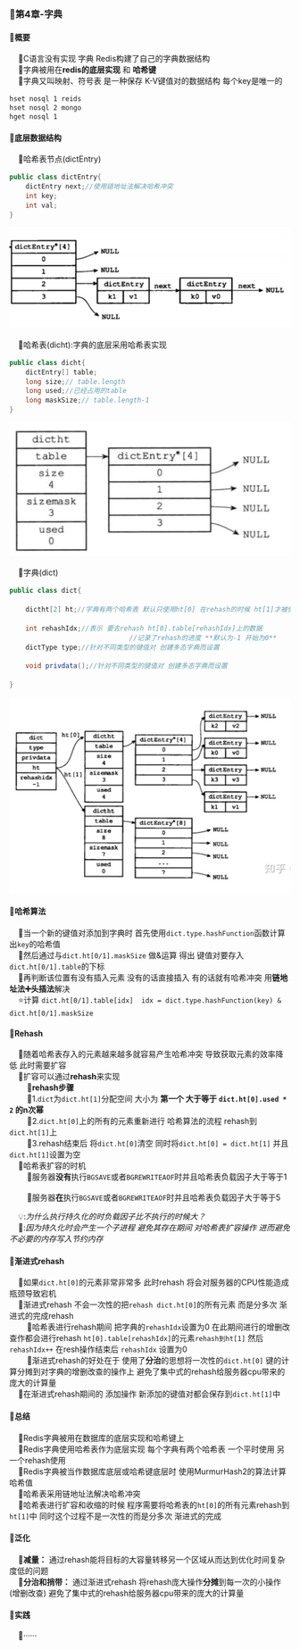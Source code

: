### 📌第4章-字典

#### 🔻概要

        🔸C语言没有实现 字典 Redis构建了自己的字典数据结构
        
        🔸字典被用在**redis的底层实现** 和 **哈希键**
        
        🔸字典又叫映射、符号表 是一种保存 K-V键值对的数据结构 每个key是唯一的

```redis
hset nosql 1 reids
hset nosql 2 mongo
hget nosql 1
```
#### 🔻底层数据结构
     
🔸哈希表节点(dictEntry)
```java
public class dictEntry{
	dictEntry next;//使用链地址法解决哈希冲突
	int key;
	int val;
}
```
![dictEntry](asset/2.png)
        
        🔸哈希表(dicht):字典的底层采用哈希表实现

```java
public class dicht{
	dictEntry[] table;
	long size;// table.length
	long used;//已经占用的table
	long maskSize;// table.length-1
}
```
![dicht](asset/1.png)
        
️        🔸字典(dict)

```java
public class dict{
	
	dictht[2] ht;//字典有两个哈希表 默认只使用ht[0] 在rehash的时候 ht[1]才被使用

	int rehashIdx;//表示 要去rehash ht[0].table[rehashIdx]上的数据 
							  //记录了rehash的进度 **默认为-1 开始为0**
	dictType type;//针对不同类型的键值对 创建多态字典而设置
    
	void privdata();//针对不同类型的键值对 创建多态字典而设置
	
}
```

![dict](asset/3.png)
#### 🔻哈希算法

      
🔸当一个新的键值对添加到字典时 首先使用`dict.type.hashFunction`函数计算出`key`的哈希值
        
        🔸然后通过与`dict.ht[0/1].maskSize` 做&运算 得出 键值对要存入`dict.ht[0/1].table`的下标
        
        🔸再判断该位置有没有插入元素 没有的话直接插入 有的话就有哈希冲突 用**链地址法➕头插法**解决
        
        ⭐️计算 `dict.ht[0/1].table[idx]  idx = dict.type.hashFunction(key) & dict.ht[0/1].maskSize`

#### 🔻Rehash
     
🔸随着哈希表存入的元素越来越多就容易产生哈希冲突 导致获取元素的效率降低 此时需要扩容
     
      🔸扩容可以通过**rehash**来实现 
        
              🔹**rehash步骤** 
    
              🔹1.`dict`为`dict.ht[1]`分配空间 大小为 **第一个 大于等于 `dict.ht[0].used * 2` 的n次幂**
    
              🔹2.`dict.ht[0]`上的所有的元素重新进行 哈希算法的流程  rehash到`dict.ht[1]`上
    
              🔹3.rehash结束后 将`dict.ht[0]`清空 同时将`dict.ht[0] = dict.ht[1]` 并且`dict.ht[1]`设置为空
   
     🔸哈希表扩容的时机
         
              🔹服务器**没有**执行`BGSAVE`或者`BGREWRITEAOF`时并且哈希表负载因子大于等于1
        
              🔹服务器**在**执行`BGSAVE`或者`BGREWRITEAOF`时并且哈希表负载因子大于等于5

      
💡:*为什么执行持久化的时负载因子比不执行的时候大？*
      
     
       💬:*因为持久化时会产生一个子进程 避免其存在期间 对哈希表扩容操作 进而避免不必要的内存写入节约内存*

#### 🔻渐进式rehash   
  
  🔸如果`dict.ht[0]`的元素非常非常多 此时rehash 将会对服务器的CPU性能造成瓶颈导致宕机
     
    🔸渐进式rehash 不会一次性的把`rehash dict.ht[0]`的所有元素 而是分多次 渐进式的完成rehash
     
        🔹哈希表进行rehash期间 把字典的`rehashIdx`设置为0 在此期间进行的增删改查作都会进行rehash  `ht[0].table[rehashIdx]`的元素`rehash到ht[1]` 然后 `rehashIdx++` 在resh操作结束后 `rehashIdx` 设置为0 
     
        
🔹渐进式rehash的好处在于 使用了**分治**的思想将一次性的`dict.ht[0]` 键的计算分摊到对字典的增删改查的操作上 避免了集中式的rehash给服务器cpu带来的庞大的计算量
   
    🔸在渐进式rehash期间的 添加操作 新添加的键值对都会保存到`dict.ht[1]`中

#### 🔻总结
  
  🔸Redis字典被用在数据库的底层实现和哈希键上
   
    🔸Redis字典使用哈希表作为底层实现 每个字典有两个哈希表 一个平时使用 另一个rehash使用
   
    🔸Redis字典被当作数据库底层或哈希键底层时 使用MurmurHash2的算法计算哈希值
   
    🔸哈希表采用链地址法解决哈希冲突
   
    🔸哈希表进行扩容和收缩的时候 程序需要将哈希表的`ht[0]`的所有元素rehash到`ht[1]`中 同时这个过程不是一次性的而是分多次 渐进式的完成
#### 🔻泛化
    🔸**减量：** 通过rehash能将目标的大容量转移另一个区域从而达到优化时间复杂度低的问题
    
    🔸**分治和捎带：** 通过渐进式rehash 将rehash庞大操作**分摊**到每一次的小操作(增删改查) 避免了集中式的rehash给服务器cpu带来的庞大的计算量
#### 🔻实践
  
  🔸······